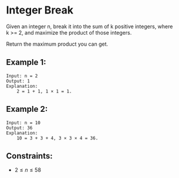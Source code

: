 # Integer Break

Given an integer n, break it into the sum of k positive integers, where  
k >= 2, and maximize the product of those integers.

Return the maximum product you can get.

 

## Example 1:

    Input: n = 2
    Output: 1
    Explanation: 
        2 = 1 + 1, 1 × 1 = 1.

## Example 2:

    Input: n = 10
    Output: 36
    Explanation: 
        10 = 3 + 3 + 4, 3 × 3 × 4 = 36.

 

## Constraints:

* $2 \le n \le 58$

